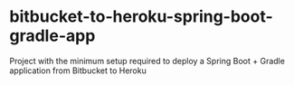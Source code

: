 # bitbucket-to-heroku-spring-boot-gradle-app
Project with the minimum setup required to deploy a Spring Boot + Gradle application from Bitbucket to Heroku
